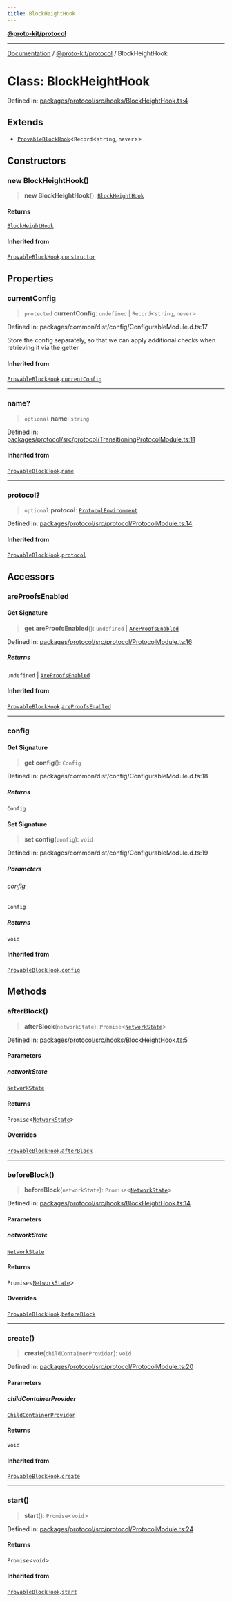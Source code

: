 ```yaml
---
title: BlockHeightHook
---
```


[**@proto-kit/protocol**](../README.md)

***

[Documentation](../../../README.md) / [@proto-kit/protocol](../README.md) / BlockHeightHook

# Class: BlockHeightHook

Defined in: [packages/protocol/src/hooks/BlockHeightHook.ts:4](https://github.com/proto-kit/framework/blob/28efa802e3737fc3b77339148b307ef7246f3ef1/packages/protocol/src/hooks/BlockHeightHook.ts#L4)

## Extends

- [`ProvableBlockHook`](ProvableBlockHook.md)\<`Record`\<`string`, `never`\>\>

## Constructors

### new BlockHeightHook()

> **new BlockHeightHook**(): [`BlockHeightHook`](BlockHeightHook.md)

#### Returns

[`BlockHeightHook`](BlockHeightHook.md)

#### Inherited from

[`ProvableBlockHook`](ProvableBlockHook.md).[`constructor`](ProvableBlockHook.md#constructors)

## Properties

### currentConfig

> `protected` **currentConfig**: `undefined` \| `Record`\<`string`, `never`\>

Defined in: packages/common/dist/config/ConfigurableModule.d.ts:17

Store the config separately, so that we can apply additional
checks when retrieving it via the getter

#### Inherited from

[`ProvableBlockHook`](ProvableBlockHook.md).[`currentConfig`](ProvableBlockHook.md#currentconfig)

***

### name?

> `optional` **name**: `string`

Defined in: [packages/protocol/src/protocol/TransitioningProtocolModule.ts:11](https://github.com/proto-kit/framework/blob/28efa802e3737fc3b77339148b307ef7246f3ef1/packages/protocol/src/protocol/TransitioningProtocolModule.ts#L11)

#### Inherited from

[`ProvableBlockHook`](ProvableBlockHook.md).[`name`](ProvableBlockHook.md#name)

***

### protocol?

> `optional` **protocol**: [`ProtocolEnvironment`](../interfaces/ProtocolEnvironment.md)

Defined in: [packages/protocol/src/protocol/ProtocolModule.ts:14](https://github.com/proto-kit/framework/blob/28efa802e3737fc3b77339148b307ef7246f3ef1/packages/protocol/src/protocol/ProtocolModule.ts#L14)

#### Inherited from

[`ProvableBlockHook`](ProvableBlockHook.md).[`protocol`](ProvableBlockHook.md#protocol)

## Accessors

### areProofsEnabled

#### Get Signature

> **get** **areProofsEnabled**(): `undefined` \| [`AreProofsEnabled`](../../common/interfaces/AreProofsEnabled.md)

Defined in: [packages/protocol/src/protocol/ProtocolModule.ts:16](https://github.com/proto-kit/framework/blob/28efa802e3737fc3b77339148b307ef7246f3ef1/packages/protocol/src/protocol/ProtocolModule.ts#L16)

##### Returns

`undefined` \| [`AreProofsEnabled`](../../common/interfaces/AreProofsEnabled.md)

#### Inherited from

[`ProvableBlockHook`](ProvableBlockHook.md).[`areProofsEnabled`](ProvableBlockHook.md#areproofsenabled)

***

### config

#### Get Signature

> **get** **config**(): `Config`

Defined in: packages/common/dist/config/ConfigurableModule.d.ts:18

##### Returns

`Config`

#### Set Signature

> **set** **config**(`config`): `void`

Defined in: packages/common/dist/config/ConfigurableModule.d.ts:19

##### Parameters

###### config

`Config`

##### Returns

`void`

#### Inherited from

[`ProvableBlockHook`](ProvableBlockHook.md).[`config`](ProvableBlockHook.md#config)

## Methods

### afterBlock()

> **afterBlock**(`networkState`): `Promise`\<[`NetworkState`](NetworkState.md)\>

Defined in: [packages/protocol/src/hooks/BlockHeightHook.ts:5](https://github.com/proto-kit/framework/blob/28efa802e3737fc3b77339148b307ef7246f3ef1/packages/protocol/src/hooks/BlockHeightHook.ts#L5)

#### Parameters

##### networkState

[`NetworkState`](NetworkState.md)

#### Returns

`Promise`\<[`NetworkState`](NetworkState.md)\>

#### Overrides

[`ProvableBlockHook`](ProvableBlockHook.md).[`afterBlock`](ProvableBlockHook.md#afterblock)

***

### beforeBlock()

> **beforeBlock**(`networkState`): `Promise`\<[`NetworkState`](NetworkState.md)\>

Defined in: [packages/protocol/src/hooks/BlockHeightHook.ts:14](https://github.com/proto-kit/framework/blob/28efa802e3737fc3b77339148b307ef7246f3ef1/packages/protocol/src/hooks/BlockHeightHook.ts#L14)

#### Parameters

##### networkState

[`NetworkState`](NetworkState.md)

#### Returns

`Promise`\<[`NetworkState`](NetworkState.md)\>

#### Overrides

[`ProvableBlockHook`](ProvableBlockHook.md).[`beforeBlock`](ProvableBlockHook.md#beforeblock)

***

### create()

> **create**(`childContainerProvider`): `void`

Defined in: [packages/protocol/src/protocol/ProtocolModule.ts:20](https://github.com/proto-kit/framework/blob/28efa802e3737fc3b77339148b307ef7246f3ef1/packages/protocol/src/protocol/ProtocolModule.ts#L20)

#### Parameters

##### childContainerProvider

[`ChildContainerProvider`](../../common/interfaces/ChildContainerProvider.md)

#### Returns

`void`

#### Inherited from

[`ProvableBlockHook`](ProvableBlockHook.md).[`create`](ProvableBlockHook.md#create)

***

### start()

> **start**(): `Promise`\<`void`\>

Defined in: [packages/protocol/src/protocol/ProtocolModule.ts:24](https://github.com/proto-kit/framework/blob/28efa802e3737fc3b77339148b307ef7246f3ef1/packages/protocol/src/protocol/ProtocolModule.ts#L24)

#### Returns

`Promise`\<`void`\>

#### Inherited from

[`ProvableBlockHook`](ProvableBlockHook.md).[`start`](ProvableBlockHook.md#start)
